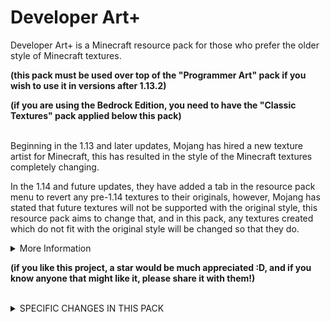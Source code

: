 # Developer Art+
Developer Art+ is a Minecraft resource pack for those who prefer the older style of Minecraft textures. 

<b>(this pack must be used over top of the "Programmer Art" pack if you wish to use it in versions after 1.13.2)

(if you are using the Bedrock Edition, you need to have the "Classic Textures" pack applied below this pack)</b>

<br>
Beginning in the 1.13 and later updates, Mojang has hired a new texture artist for Minecraft, this has resulted in the style of the Minecraft textures completely changing.


In the 1.14 and future updates, they have added a tab in the resource pack menu to revert any pre-1.14 textures to their originals, however, Mojang has stated that future textures will not be supported with the original style, this resource pack aims to change that, and in this pack, any textures created which do not fit with the original style will be changed so that they do.

<details>
  <summary>More Information</summary>
  
    * This pack works in versions 1.14 and beyond (including snapshot support),

    * I will be updating this pack as updates, snapshots, and pre-releases come out,

    * I will also be taking comments and suggestions into consideration as I know I am not the authority on what defines the original style.
</details>

<b>(if you like this project, a star would be much appreciated :D, and if you know anyone that might like it, please share it with them!)</b>

<br>
<details>
  <summary>SPECIFIC CHANGES IN THIS PACK</summary>
  
    * Pre-snapshot hoglin texture

    * Updated plank texture on beehive

    * Ingot slot in smithing table matches ingot texture

    * Updated music disks

    * Added chain block

    * Updated quartz bricks and cracked nether bricks

    * Updated blackstone blocks

    * Updated warped fungus on a stick

    * Added lodestone block

    * Updated strider saddle

    * Respawn anchor matches crying obsidian and glowstone

    * Nether gold ore matches netherrack

    * Soul particles match original soul sand

    * Crying obsidian compromises new and original textures

    * Zombified piglin matches original zombie pigman

    * Piglins match old style

    * Piglin helmets match regular helmets

    * Improved shield indicator

    * Compromising netherrack texture

    * Minor adjustments to Nether wood doors

    * Nylium sides match netherrack

    * Nether planks match original planks

    * Minor adjustments nether stems

    * Nether stem tops match log tops

    * Updated soul torch

    * Soul lantern matches lantern

    * Soul soil matches soul sand

    * Removed blue tint from crimson roots

    * Removed blue tint from basalt

    * Updated new signs

    * Updated netherite armour

    * Updated netherite ingot

    * Minor adjustments to netherite scrap

    * Unified bee hive hue

    * Unified bee nest hue

    * Updated honey bottle with original style

    * Removed blue hue from bee stinger

    * Updated snowy grass block side

    * Updated podzel side

    * Updated mycelium side

    * Leather horse armour model and item texture matches that of the original

    * Brown mooshroom matches the style of the original red mooshroom

    * Status effect icons updated

    * Fox uses original colouring style

    * Wandering Trader uses original villager head and skintone

    * Chest minecart, furnace minecart, hopper minecart, TNT minecart, and command block minecart texture updated with original style

    * Compost texture uses the default style

    * Composter hue unified

    * Campfire flame matches regular fire

    * Campfire base uses log texture

    * Campfire coals are black rather than blue

    * Campfire smoke particles use original smoke particle style

    * Updated horse armour textures to match equipped horse armour

    * Villager heads and body match that of the original design

    * Ocelot pelt colour on jungle villagers matches that of the original ocelot texture

    * Plains villager coat uses original texture

    * Swamp villager clothes use the original style

    * Swamp villager mushroom matches the original red mushroom texture and colours

    * Nitwit villager coat uses original texture

    * All changes made to villagers have also been applied to zombie villagers

    * Magenta hue removed from sweet berries

    * Sweet berry bush more closely matches the green of other taiga foliage

    * Status effect icons use original textures

    * Lantern uses design featured in Minecraft Dungeons trailer, which was designed in the context of the original textures

    * Ocelots use their original texture

    * Red, Siamese, and Black cats all use their original texture

    * Enchantment table book page colour compromises between new and original

    * Lectern uses original texture and colour of oak wood planks

    * Lectern uses the style and colouring of the original bookshelves

    * Barrel uses design featured in the Minecraft Dungeons trailer, which was designed in the context of the original textures

    * Bell item texture colour unified

    * Bell item texture wooden bar matches how it looks when placed

    * Cartography table uses original dark oak wood plank texture

    * Cartography table compass matches the texture of the original compass

    * Grindstone uses original stone texture

    * Fletching table uses original birch texture and colour

    * Orange hue removed from fletching table target

    * Red wood on smithing table uses original wood texture

    * Blast furnace uses original stone texture and stone brick texture

    * Smoker uses original cobblestone mechanic texture, like that found in the original furnace, dispenser, dropper, and observer

    * Stonecutter uses original stone texture

    * Stonecutter blade matches the colours used in the original stonecutter which was designed in the context of the original textures

    * Pillager head texture matches that of original illagers

    * Ravager uses some simpler shading that matches that of the original style

    * Suspicious stew uses original stew style

    * Crossbow recoloured to match the bow

    * Crossbow loaded with firework uses original firework texture

    * Sign variant textures match that of the original oak sign

    * Sign variant item textures match that of the original oak sign

    * Banner patterns have unique textures

    * Loom frame matches oak plank texture

    * Wither rose uses the original rose design, but with the withered colours

    * Black dye uses original dye pattern with sampling from the original ink sac texture

    * Blue and brown dye use original powder-style textures

    * White dye recoloured to match bone meal

    * Ascii character font uses the original style

    * Tropical Fish item uses original texture

    * Salmon item and cooked salmon use original texture

    * Cod item and cooked cod use original fish texture style

    * Pufferfish item texture compromises between current and original texture

    * Fish in bucket textures use original bucket texture

    * Water texture more closely matches the original water texture
</details>
